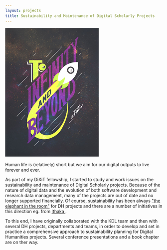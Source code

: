 ```yaml
---
layout: projects
title: Sustainability and Maintenance of Digital Scholarly Projects
---
```

<img src="../images/sustainability.jpg" width="300"/>


Human life is (relatively) short but we aim for our digital outputs to live forever and ever.

As part of my DiXiT fellowship, I started to study and work issues on the sustainability and maintenance of Digital Scholarly projects. Because of the nature of digital data and the evolution of both software development and research data management, many of the projects are out of date and no longer supported financially. Of course, sustainability has been always <a href="https://www.google.co.uk/url?sa=t&rct=j&q=&esrc=s&source=web&cd=1&ved=0ahUKEwi-0Jym4oHYAhULDMAKHT4ODD4QFggoMAA&url=https%3A%2F%2Fcnx.org%2Fexports%2F01e04a51-0abe-4382-9337-b0089bb23c56%402.pdf%2Fsustainability-the-elephant-in-the-room-2.pdf&usg=AOvVaw3kdjwEAt4XCE0_KrXw3C1C">"the elephant in the room"</a> for DH projects and there are a number of initiatives in this direction eg. from <a href="http://www.sr.ithaka.org/sites/default/files/reports/4.17.2.pdf">Ithaka </a>.

To this end, I have originally collaborated with the KDL team and then with several DH projects, departments and teams, in order to develop and set in practice a comprehensive approach to sustainability planning for Digital Humanities projects. Several conference presentations and a book chapter are on ther way. 
